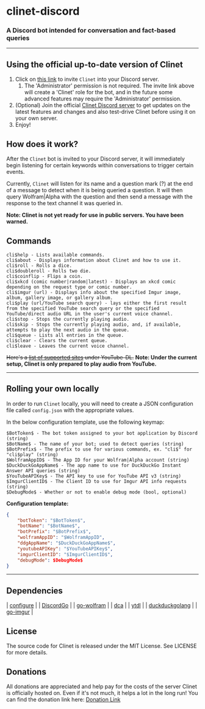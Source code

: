 # clinet-discord

### A Discord bot intended for conversation and fact-based queries

----

## Using the official up-to-date version of Clinet

1. Click on [this link](https://discordapp.com/api/oauth2/authorize?client_id=374546169755598849&permissions=8&scope=bot) to invite `Clinet` into your Discord server.
    1. The 'Administrator' permission is not required. The invite link above
    will create a 'Clinet' role for the bot, and in the future some advanced
	features may require the 'Administrator' permission.
2. (Optional) Join the official [Clinet Discord server](https://discord.gg/Ns6j8n5) to get updates on the latest features and changes and also test-drive Clinet before using it on your own server.
3. Enjoy!

## How does it work?

After the `Clinet` bot is invited to your Discord server, it will immediately
begin listening for certain keywords within conversations to trigger certain
events.

Currently, `Clinet` will listen for its name and a question mark (?) at the end of
a message to detect when it is being queried a question. It will then query
Wolfram|Alpha with the question and then send a message with the response to the
text channel it was queried in.

**Note: Clinet is not yet ready for use in public servers. You have been warned.**

## Commands

```
cli$help - Lists available commands.
cli$about - Displays information about Clinet and how to use it.
cli$roll - Rolls a dice.
cli$doubleroll - Rolls two die.
cli$coinflip - Flips a coin.
cli$xkcd (comic number|random|latest) - Displays an xkcd comic depending on the request type or comic number.
cli$imgur (url) - Displays info about the specified Imgur image, album, gallery image, or gallery album.
cli$play (url/YouTube search query) - lays either the first result from the specified YouTube search query or the specified YouTube/direct audio URL in the user's current voice channel.
cli$stop - Stops the currently playing audio.
cli$skip - Stops the currently playing audio, and, if available, attempts to play the next audio in the queue.
cli$queue - Lists all entries in the queue.
cli$clear - Clears the current queue.
cli$leave - Leaves the current voice channel.
```

~~Here's a [list of supported sites](https://rg3.github.io/youtube-dl/supportedsites.html) under YouTube-DL.~~
**Note: Under the current setup, Clinet is only prepared to play audio from YouTube.**

----

## Rolling your own locally
 
In order to run `Clinet` locally, you will need to create a JSON configuration
file called `config.json` with the appropriate values.

In the below configuration template, use the following keymap:
```
$BotToken$ - The bot token assigned to your bot application by Discord (string)
$BotName$ - The name of your bot; used to detect queries (string)
$BotPrefix$ - The prefix to use for various commands, ex. "cli$" for "cli$play" (string)
$WolframAppID$ - The App ID for your Wolfram|Alpha account (string)
$DuckDuckGoAppName$ - The app name to use for DuckDuckGo Instant Answer API queries (string)
$YouTubeAPIKey$ - The API key to use for YouTube API v3 (string)
$ImgurClientID$ - The Client ID to use for Imgur API info requests (string)
$DebugMode$ - Whether or not to enable debug mode (bool, optional)
```

**Configuration template:**
```JSON
{
	"botToken": "$BotToken$",
	"botName": "$BotName$",
	"botPrefix": "$BotPrefix$",
	"wolframAppID": "$WolframAppID",
	"ddgAppName": "$DuckDuckGoAppName$",
	"youtubeAPIKey": "$YouTubeAPIKey$",
	"imgurClientID": "$ImgurClientID$",
	"debugMode": $DebugMode$
}
```

----

## Dependencies

| [configure](https://github.com/paked/configure) |
| [DiscordGo](https://github.com/bwmarrin/discordgo) |
| [go-wolfram](https://github.com/JoshuaDoes/go-wolfram) |
| [dca](https://github.com/jonas747/dca) |
| [ytdl](https://github.com/rylio/ytdl) |
| [duckduckgolang](https://github.com/JoshuaDoes/duckduckgolang) |
| [go-imgur](https://github.com/koffeinsource/go-imgur) |

## License
The source code for Clinet is released under the MIT License. See LICENSE for more details.

## Donations
All donations are appreciated and help pay for the costs of the server Clinet is officially hosted on. Even if it's not much, it helps a lot in the long run!
You can find the donation link here: [Donation Link](https://paypal.me/JoshuaDoes)